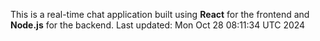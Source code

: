 This is a real-time chat application built using **React** for the frontend and **Node.js** for the backend.
Last updated: Mon Oct 28 08:11:34 UTC 2024
